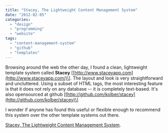 ```yaml
---
title: "Stacey, The Lightweight Content Management System"
date: "2012-02-05"
categories: 
  - "design"
  - "programming"
  - "website"
tags: 
  - "content-management-system"
  - "github"
  - "templates"
---
```


Browsing around the web the other day, I found a clean, lightweight template system called **Stacey** \[[http://www.staceyapp.com](http://www.staceyapp.com/)\]. The layout and look is very straightforward and uncluttered. Using a subset of HTML tags, the most interesting feature is that it does not rely on any database -- it is completely text-based. It's also opensourced at github \[[http://github.com/kolber/stacey](http://github.com/kolber/stacey)\]

I wonder if anyone has found this useful or flexible enough to recommend this system over the other template systems out there.

[Stacey, The Lightweight Content Management System](http://www.staceyapp.com/).
